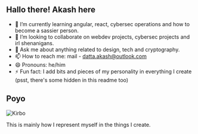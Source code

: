 ## Hallo there! Akash here



- 🌱 I’m currently learning angular, react, cybersec operations and how to become a sassier person.
- 👯 I’m looking to collaborate on webdev projects, cybersec projects and irl shenanigans.
- 💬 Ask me about anything related to design, tech and cryptography.
- 📫 How to reach me: mail - datta.akash@outlook.com
- 😄 Pronouns: he/him 
- ⚡ Fun fact: I add bits and pieces of my personality in everything I create (psst, there's some hidden in this readme too)

## Poyo
![Kirbo]("https://github.com/ShinyACash/ShinyACash/blob/main/kirboo.jpg?raw=true")
<!--i love kirby if you know me and have money pls say yes when i say "lets go kirby merch shopping"-->
This is mainly how I represent myself in the things I create.



